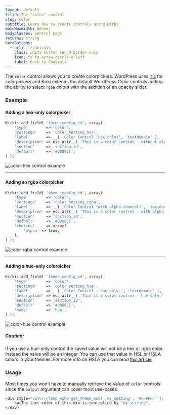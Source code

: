 ```yaml
---
layout: default
title: The "color" control
slug: color
subtitle: Learn how to create controls using Kirki
mainMaxWidth: 50rem;
bodyClasses: control page
returns: string
heroButtons:
  - url: ../controls
    class: white button round border-only
    icon: fa fa-arrow-circle-o-left
    label: Back to Controls
---
```


The `color` control allows you to create colorpickers. WordPress uses [iris](http://automattic.github.io/Iris/) for colorpickers and Kirki extends the default WordPress Color controls adding the ability to select `rgba` colors with the addition of an opacity slider.

### Example

#### Adding a hex-only colorpicker

```php
Kirki::add_field( 'theme_config_id', array(
	'type'        => 'color',
	'settings'    => 'color_setting_hex',
	'label'       => __( 'Color Control (hex-only)', 'textdomain' ),
	'description' => esc_attr__( 'This is a color control - without alpha channel.', 'textdomain' ),
	'section'     => 'section_id',
	'default'     => '#0088CC',
) );
```

<img src="https://raw.githubusercontent.com/aristath/kirki/master/docs/assets/images/color-hex.png" alt="color-hex control example" style="max-width:300px;">

------------------

#### Adding an rgba colorpicker

```php
Kirki::add_field( 'theme_config_id', array(
	'type'        => 'color',
	'settings'    => 'color_setting_rgba',
	'label'       => __( 'Color Control (with alpha channel)', 'textdomain' ),
	'description' => esc_attr__( 'This is a color control - with alpha channel.', 'textdomain' ),
	'section'     => 'section_id',
	'default'     => '#0088CC',
	'choices'     => array(
		'alpha' => true,
	),
) );
```
<img src="https://raw.githubusercontent.com/aristath/kirki/master/docs/assets/images/color-rgba.png" alt="color-rgba control example" style="max-width:300px;">

--------------------

#### Adding a hue-only colorpicker

```php
Kirki::add_field( 'theme_config_id', array(
	'type'        => 'color',
	'settings'    => 'color_setting_hue',
	'label'       => __( 'Color Control - hue only.', 'textdomain' ),
	'description' => esc_attr__( 'This is a color control - hue only.', 'textdomain' ),
	'section'     => 'section_id',
	'default'     => '#0088CC',
	'mode'        => 'hue',
) );
```
<img src="https://raw.githubusercontent.com/aristath/kirki/master/docs/assets/images/color-hue.png" alt="color-hue control example" style="max-width:300px;">

<div class="callout warning ribbon-full">
    <h5>Caution:</h5>
    <p>If you use a hue-only control the saved value will not be a hex or rgba color. Instead the value will be an integer. You can use that value in HSL or HSLA colors in your themes. For more info on HSLA you can read <a href="https://css-tricks.com/yay-for-hsla/" target="_blank">this article</a></p>
</div>

### Usage

Most times you won't have to manually retrieve the value of `color` controls since the `output` argument can cover most use-cases.

```php
<div style="color:<?php echo get_theme_mod( 'my_setting', '#FFFFFF' ); ?>">
	<p>The text-color of this div is controlled by "my_setting".
</div>
```
